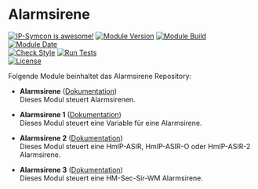 # Alarmsirene  

[![IP-Symcon is awesome!](https://img.shields.io/badge/IP--Symcon-5.2-blue.svg)](https://www.symcon.de)
[![Module Version](https://img.shields.io/badge/Module_Version-4.00-blue.svg)]()
[![Module Build](https://img.shields.io/badge/Module_Build-4-blue.svg)]()
[![Module Date](https://img.shields.io/badge/Module_Date-20201103-blue.svg)]()  
[![Check Style](https://github.com/ubittner/Alarmsirene/workflows/Check%20Style/badge.svg)](https://github.com/ubittner/Alarmsirene/actions)
[![Run Tests](https://github.com/ubittner/Alarmsirene/workflows/Run%20Tests/badge.svg)](https://github.com/ubittner/Alarmsirene/actions)  
[![License](https://img.shields.io/badge/License-CC%20BY--NC--SA%204.0-green.svg)](https://creativecommons.org/licenses/by-nc-sa/4.0/)  

Folgende Module beinhaltet das Alarmsirene Repository:  

- __Alarmsirene__ ([Dokumentation](Alarmsirene))  
    Dieses Modul steuert Alarmsirenen.  

- __Alarmsirene 1__ ([Dokumentation](Alarmsirene%201))  
    Dieses Modul steuert eine Variable für eine Alarmsirene.
    
- __Alarmsirene 2__ ([Dokumentation](Alarmsirene%202))  
    Dieses Modul steuert eine HmIP-ASIR, HmIP-ASIR-O oder HmIP-ASIR-2 Alarmsirene.
    
- __Alarmsirene 3__ ([Dokumentation](Alarmsirene%203))  
    Dieses Modul steuert eine HM-Sec-Sir-WM Alarmsirene.    